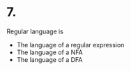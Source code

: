 # 7.

Regular language is
- The language of a regular expression
- The language of a NFA
- The language of a DFA